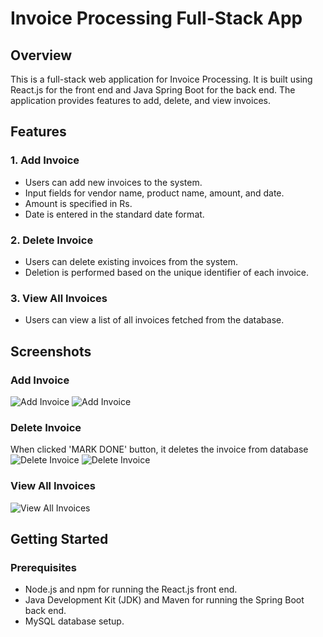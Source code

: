 ﻿# Invoice Processing Full-Stack App

## Overview

This is a full-stack web application for Invoice Processing. It is built using React.js for the front end and Java Spring Boot for the back end. The application provides features to add, delete, and view invoices.

## Features

### 1. Add Invoice

- Users can add new invoices to the system.
- Input fields for vendor name, product name, amount, and date.
- Amount is specified in Rs.
- Date is entered in the standard date format.

### 2. Delete Invoice

- Users can delete existing invoices from the system.
- Deletion is performed based on the unique identifier of each invoice.

### 3. View All Invoices

- Users can view a list of all invoices fetched from the database.

## Screenshots

### Add Invoice
![Add Invoice](https://github.com/rutujp78/InvoiceProcessing/assets/76244494/12d35a0d-5f60-4ced-9009-019bc447e7c8)
![Add Invoice](https://github.com/rutujp78/InvoiceProcessing/assets/76244494/56447c77-e176-4873-8b10-cc3b99cbf1cb)

### Delete Invoice
When clicked 'MARK DONE' button, it deletes the invoice from database
![Delete Invoice](https://github.com/rutujp78/InvoiceProcessing/assets/76244494/ddf57745-3a77-416c-bfb5-1c1ae63d4753)
![Delete Invoice](https://github.com/rutujp78/InvoiceProcessing/assets/76244494/09e1ebeb-8500-4b75-9737-4e7804469ffb)

### View All Invoices
![View All Invoices](https://github.com/rutujp78/InvoiceProcessing/assets/76244494/e39bca1e-802e-4c29-91b1-094f5abc801d)

## Getting Started

### Prerequisites

- Node.js and npm for running the React.js front end.
- Java Development Kit (JDK) and Maven for running the Spring Boot back end.
- MySQL database setup.
